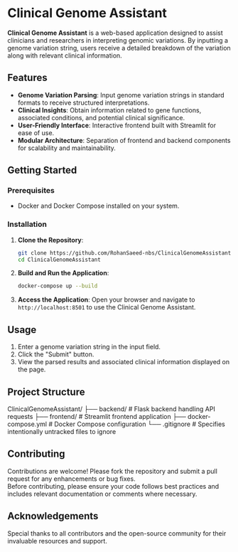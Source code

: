 # Clinical Genome Assistant

**Clinical Genome Assistant** is a web-based application designed to assist clinicians and researchers in interpreting genomic variations. By inputting a genome variation string, users receive a detailed breakdown of the variation along with relevant clinical information.

## Features

- **Genome Variation Parsing**: Input genome variation strings in standard formats to receive structured interpretations.
- **Clinical Insights**: Obtain information related to gene functions, associated conditions, and potential clinical significance.
- **User-Friendly Interface**: Interactive frontend built with Streamlit for ease of use.
- **Modular Architecture**: Separation of frontend and backend components for scalability and maintainability.

## Getting Started

### Prerequisites

- Docker and Docker Compose installed on your system.

### Installation

1. **Clone the Repository**:
   ```bash
   git clone https://github.com/RohanSaeed-nbs/ClinicalGenomeAssistant.git
   cd ClinicalGenomeAssistant

2. **Build and Run the Application**:
   ```bash
   docker-compose up --build  

3. **Access the Application**:
   Open your browser and navigate to `http://localhost:8501` to use the Clinical Genome Assistant.

## Usage

1. Enter a genome variation string in the input field.
2. Click the "Submit" button.
3. View the parsed results and associated clinical information displayed on the page.  

## Project Structure

ClinicalGenomeAssistant/ 
├── backend/  # Flask backend handling API requests 
├── frontend/  # Streamlit frontend application 
├── docker-compose.yml  # Docker Compose configuration 
└── .gitignore  # Specifies intentionally untracked files to ignore


## Contributing

Contributions are welcome! Please fork the repository and submit a pull request for any enhancements or bug fixes.  
Before contributing, please ensure your code follows best practices and includes relevant documentation or comments where necessary.


## Acknowledgements

Special thanks to all contributors and the open-source community for their invaluable resources and support.

